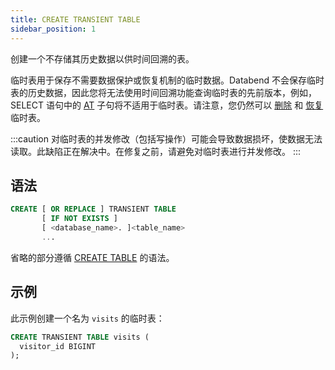 ```yaml
---
title: CREATE TRANSIENT TABLE
sidebar_position: 1
---
```


创建一个不存储其历史数据以供时间回溯的表。

临时表用于保存不需要数据保护或恢复机制的临时数据。Databend 不会保存临时表的历史数据，因此您将无法使用时间回溯功能查询临时表的先前版本，例如，SELECT 语句中的 [AT](./../../20-query-syntax/03-query-at.md) 子句将不适用于临时表。请注意，您仍然可以 [删除](./20-ddl-drop-table.md) 和 [恢复](./21-ddl-undrop-table.md) 临时表。

:::caution
对临时表的并发修改（包括写操作）可能会导致数据损坏，使数据无法读取。此缺陷正在解决中。在修复之前，请避免对临时表进行并发修改。
:::

## 语法

```sql
CREATE [ OR REPLACE ] TRANSIENT TABLE 
       [ IF NOT EXISTS ] 
       [ <database_name>. ]<table_name>
       ...
```

省略的部分遵循 [CREATE TABLE](10-ddl-create-table.md) 的语法。

## 示例

此示例创建一个名为 `visits` 的临时表：

```sql
CREATE TRANSIENT TABLE visits (
  visitor_id BIGINT
);
```